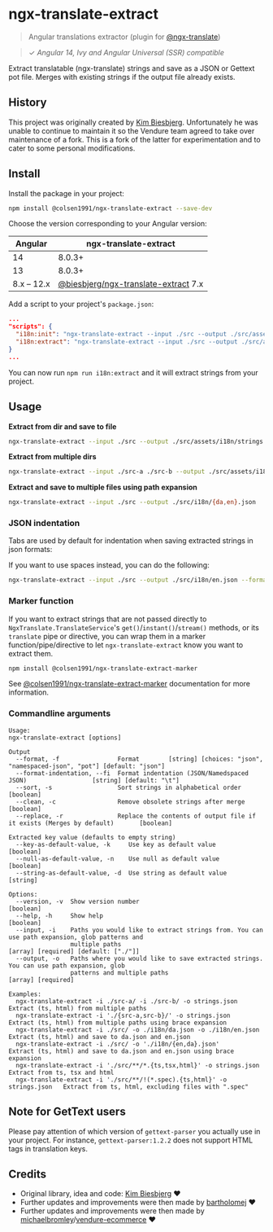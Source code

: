 # ngx-translate-extract

> Angular translations extractor (plugin for [@ngx-translate](https://github.com/ngx-translate/core))

> ✓ _Angular 14, Ivy and Angular Universal (SSR) compatible_

Extract translatable (ngx-translate) strings and save as a JSON or Gettext pot file.
Merges with existing strings if the output file already exists.

## History

This project was originally created by [Kim Biesbjerg](https://github.com/biesbjerg/ngx-translate-extract).
Unfortunately he was unable to continue to maintain it so the Vendure team agreed to take over maintenance of a fork.
This is a fork of the latter for experimentation and to cater to some personal modifications.

## Install

Install the package in your project:

```bash
npm install @colsen1991/ngx-translate-extract --save-dev
```

Choose the version corresponding to your Angular version:

| Angular    | ngx-translate-extract                                                                      |
|------------|--------------------------------------------------------------------------------------------|
| 14         | 8.0.3+                                                                                     |
| 13         | 8.0.3+                                                                                     |
| 8.x – 12.x | [@biesbjerg/ngx-translate-extract](https://github.com/biesbjerg/ngx-translate-extract) 7.x |

Add a script to your project's `package.json`:

```json
...
"scripts": {
  "i18n:init": "ngx-translate-extract --input ./src --output ./src/assets/i18n/template.json --key-as-default-value --replace --format json",
  "i18n:extract": "ngx-translate-extract --input ./src --output ./src/assets/i18n/{en,da,de,fi,nb,nl,sv}.json --clean --format json"
}
...
```

You can now run `npm run i18n:extract` and it will extract strings from your project.

## Usage

**Extract from dir and save to file**

```bash
ngx-translate-extract --input ./src --output ./src/assets/i18n/strings.json
```

**Extract from multiple dirs**

```bash
ngx-translate-extract --input ./src-a ./src-b --output ./src/assets/i18n/strings.json
```

**Extract and save to multiple files using path expansion**

```bash
ngx-translate-extract --input ./src --output ./src/i18n/{da,en}.json
```

### JSON indentation

Tabs are used by default for indentation when saving extracted strings in json formats:

If you want to use spaces instead, you can do the following:

```bash
ngx-translate-extract --input ./src --output ./src/i18n/en.json --format-indentation ' '
```

### Marker function

If you want to extract strings that are not passed directly to `NgxTranslate.TranslateService`'s
`get()`/`instant()`/`stream()` methods, or its `translate` pipe or directive, you can wrap them
in a marker function/pipe/directive to let `ngx-translate-extract` know you want to extract them.

```bash
npm install @colsen1991/ngx-translate-extract-marker
```

See [@colsen1991/ngx-translate-extract-marker](https://github.com/colsen1991/ngx-translate-extract-marker/blob/master/README.md) documentation for more information.

### Commandline arguments

```
Usage:
ngx-translate-extract [options]

Output
  --format, -f                Format        [string] [choices: "json", "namespaced-json", "pot"] [default: "json"]
  --format-indentation, --fi  Format indentation (JSON/Namedspaced JSON)                  [string] [default: "\t"]
  --sort, -s                  Sort strings in alphabetical order                                         [boolean]
  --clean, -c                 Remove obsolete strings after merge                                        [boolean]
  --replace, -r               Replace the contents of output file if it exists (Merges by default)       [boolean]

Extracted key value (defaults to empty string)
  --key-as-default-value, -k     Use key as default value                                                [boolean]
  --null-as-default-value, -n    Use null as default value                                               [boolean]
  --string-as-default-value, -d  Use string as default value                                              [string]

Options:
  --version, -v  Show version number                                                                     [boolean]
  --help, -h     Show help                                                                               [boolean]
  --input, -i    Paths you would like to extract strings from. You can use path expansion, glob patterns and
                 multiple paths                                               [array] [required] [default: ["./"]]
  --output, -o   Paths where you would like to save extracted strings. You can use path expansion, glob
                 patterns and multiple paths                                                    [array] [required]

Examples:
  ngx-translate-extract -i ./src-a/ -i ./src-b/ -o strings.json             Extract (ts, html) from multiple paths
  ngx-translate-extract -i './{src-a,src-b}/' -o strings.json               Extract (ts, html) from multiple paths using brace expansion
  ngx-translate-extract -i ./src/ -o ./i18n/da.json -o ./i18n/en.json       Extract (ts, html) and save to da.json and en.json
  ngx-translate-extract -i ./src/ -o './i18n/{en,da}.json'                  Extract (ts, html) and save to da.json and en.json using brace expansion
  ngx-translate-extract -i './src/**/*.{ts,tsx,html}' -o strings.json       Extract from ts, tsx and html
  ngx-translate-extract -i './src/**/!(*.spec).{ts,html}' -o strings.json   Extract from ts, html, excluding files with ".spec"
```

## Note for GetText users

Please pay attention of which version of `gettext-parser` you actually use in your project. 
For instance, `gettext-parser:1.2.2` does not support HTML tags in translation keys.

## Credits

- Original library, idea and code: [Kim Biesbjerg](https://github.com/biesbjerg/ngx-translate-extract) ❤️
- Further updates and improvements were then made by [bartholomej](https://github.com/bartholomej) ❤️
- Further updates and improvements were then made by [michaelbromley](https://github.com/michaelbromley)/[vendure-ecommerce](https://github.com/vendure-ecommerce) ❤️
